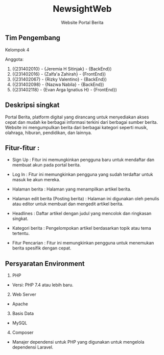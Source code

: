 <br />
<p align="center">
    <h1 align="center">NewsightWeb</h1>
</p>

<p align="center">
    Website Portal Berita
</p>

## Tim Pengembang

Kelompok 4

Anggota:
1. ({231402010} - {Jeremia H Sitinjak} - {BackEnd})
2. ({231402016} - {Zalfa'a Zahirah} - {FrontEnd})
3. ({231402067} - {Rizky Valentino} - {BackEnd})
4. ({231402098} - {Nazwa Nabila} - {BackEnd})
5. ({231402118} - {Evan Arga Ignatius H} - {FrontEnd})

## Deskripsi singkat

Portal Berita, platform digital yang dirancang untuk menyediakan akses cepat dan mudah ke berbagai informasi terkini dari berbagai sumber berita. Website ini mengumpulkan berita dari berbagai kategori seperti musik, olahraga, hiburan, pendidikan, dan lainnya.

## Fitur-fitur :

- Sign Up : Fitur ini memungkinkan pengguna baru untuk mendaftar dan membuat akun pada portal berita.

- Log In : Fitur ini memungkinkan pengguna yang sudah terdaftar untuk masuk ke akun mereka.

- Halaman berita : Halaman yang menampilkan artikel berita.

- Halaman edit berita (Posting berita) : Halaman ini digunakan oleh penulis atau editor untuk membuat dan mengedit artikel berita.

- Headlines : Daftar artikel dengan judul yang mencolok dan ringkasan singkat.

- Kategori berita : Pengelompokan artikel berdasarkan topik atau tema tertentu.

- Fitur Pencarian : Fitur ini memungkinkan pengguna untuk menemukan berita spesifik dengan cepat.

## Persyaratan Environment

1. PHP 
- Versi: PHP 7.4 atau lebih baru.

2. Web Server
- Apache 

3. Basis Data
- MySQL

4. Composer
- Manajer dependensi untuk PHP yang digunakan untuk mengelola dependensi Laravel.